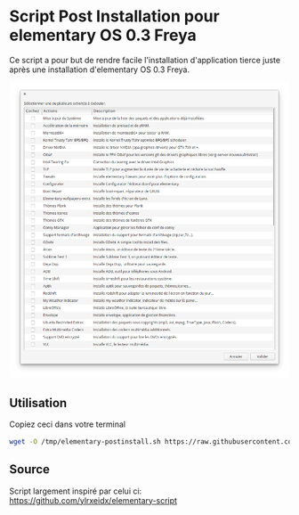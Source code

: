 # Script Post Installation pour elementary OS 0.3 Freya

Ce script a pour but de rendre facile l'installation d'application tierce juste après une installation
d'elementary OS 0.3 Freya.

![Screenshot](elementary-postinstall.png)

## Utilisation

Copiez ceci dans votre terminal

```bash
wget -O /tmp/elementary-postinstall.sh https://raw.githubusercontent.com/Devil505/elementaryos-postinstall/master/elementary_freya-postinstall.sh && chmod +x /tmp/elementary_freya-postinstall.sh && /tmp/elementary_freya-postinstall.sh
``` 

## Source
Script largement inspiré par celui ci:
https://github.com/ylrxeidx/elementary-script
